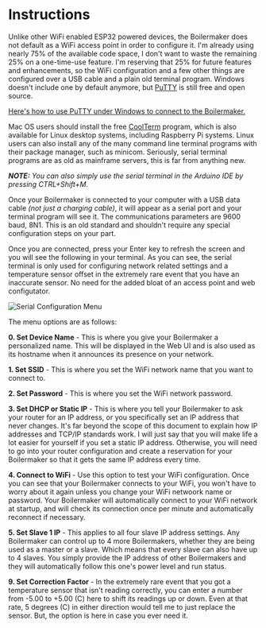 # Instructions

Unlike other WiFi enabled ESP32 powered devices, the Boilermaker does not default as a WiFi access point in order to configure it. I'm already using nearly 75% of the available code space, I don't want to waste the remaining 25% on a one-time-use feature. I'm reserving that 25% for future features and enhancements, so the WiFi configuration and a few other things are configured over a USB cable and a plain old terminal program. Windows doesn't include one by default anymore, but [PuTTY](https://www.putty.org/) is still free and open source.

[Here's how to use PuTTY under Windows to connect to the Boilermaker.](https://x.com/i/grok/share/i61lGPHt1tv3cxOr8ogD5S6SR)

Mac OS users should install the free [CoolTerm](https://freeware.the-meiers.org/) program, which is also available for Linux desktop systems, including Raspberry Pi systems. Linux users can also install any of the many command line terminal programs with their package manager, such as minicom. Seriously, serial terminal programs are as old as mainframe servers, this is far from anything new.

_**NOTE:** You can also simply use the serial terminal in the Arduino IDE by pressing CTRL+Shift+M._

Once your Boilermaker is connected to your computer with a USB data cable _(not just a charging cable)_, it will appear as a serial port and your terminal program will see it. The communications parameters are 9600 baud, 8N1. This is an old standard and shouldn't require any special configuration steps on your part.

Once you are connected, press your Enter key to refresh the screen and you will see the following in your terminal. As you can see, the serial terminal is only used for configuring network related settings and a temperature sensor offset in the extremely rare event that you have an inaccurate sensor. No need for the added bloat of an access point and web configutator.<br>

![Serial Configuration Menu](https://github.com/user-attachments/assets/d612be73-193b-4cfc-8d32-baa44cb02adb)

The menu options are as follows:

**0. Set Device Name** - This is where you give your Boilermaker a personalized name. This will be displayed in the Web UI and is also used as its hostname when it announces its presence on your network.

**1. Set SSID** - This is where you set the WiFi network name that you want to connect to.

**2. Set Password** - This is where you set the WiFi network password.

**3. Set DHCP or Static IP** - This is where you tell your Boilermaker to ask your router for an IP address, or you specifically set an IP address that never changes. It's far beyond the scope of this document to explain how IP addresses and TCP/IP standards work. I will just say that you will make life a lot easier for yourself if you set a static IP address. Otherwise, you will need to go into your router configuration and create a reservation for your Boilermaker so that it gets the same IP address every time.

**4. Connect to WiFi** - Use this option to test your WiFi configuration. Once you can see that your Boilermaker connects to your WiFi, you won't have to worry about it again unless you change your WiFi netwoork name or password. Your Boilermaker will automatically connect to your WiFi network at startup, and will check its connection once per minute and automatically reconnect if necessary.

**5. Set Slave 1 IP** - This applies to all four slave IP address settings. Any Boilermaker can control up to 4 more Boilermakers, whether they are being used as a master or a slave. Which means that every slave can also have up to 4 slaves. You simply provide the IP address of other Boilermakers and they will automatically follow this one's power level and run status.

**9. Set Correction Factor** - In the extremely rare event that you got a temperature sensor that isn't reading correctly, you can enter a number from -5.00 to +5.00 (C) here to shift its readings up or down. Even at that rate, 5 degrees (C) in either direction would tell me to just replace the sensor. But, the option is here in case you ever need it.
